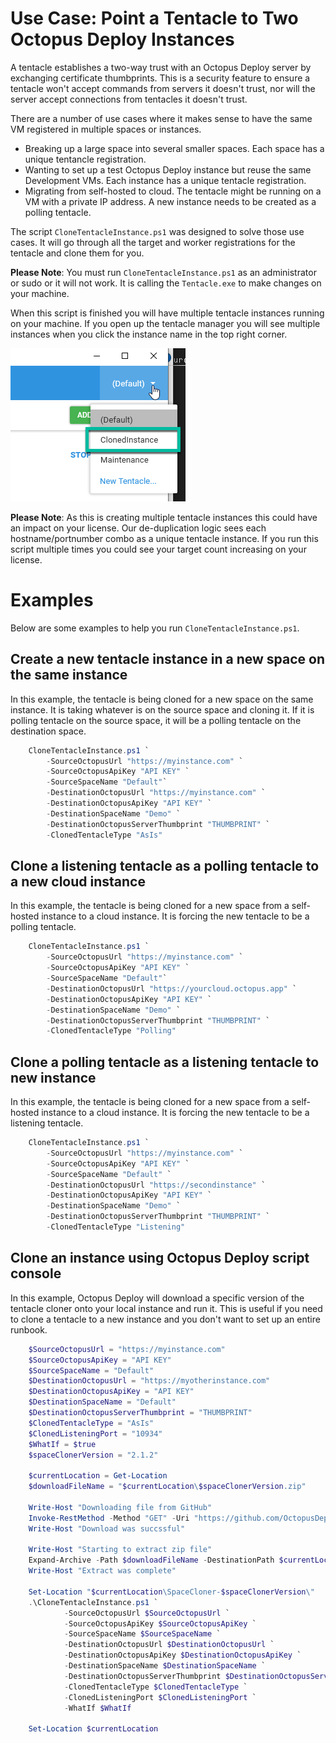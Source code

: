 # Use Case: Point a Tentacle to Two Octopus Deploy Instances
A tentacle establishes a two-way trust with an Octopus Deploy server by exchanging certificate thumbprints.  This is a security feature to ensure a tentacle won't accept commands from servers it doesn't trust, nor will the server accept connections from tentacles it doesn't trust.  

There are a number of use cases where it makes sense to have the same VM registered in multiple spaces or instances.

- Breaking up a large space into several smaller spaces.  Each space has a unique tentancle registration.
- Wanting to set up a test Octopus Deploy instance but reuse the same Development VMs.  Each instance has a unique tentacle registration.
- Migrating from self-hosted to cloud.  The tentacle might be running on a VM with a private IP address.  A new instance needs to be created as a polling tentacle.  

The script `CloneTentacleInstance.ps1` was designed to solve those use cases.  It will go through all the target and worker registrations for the tentacle and clone them for you.

**Please Note**: You must run `CloneTentacleInstance.ps1` as an administrator or sudo or it will not work.  It is calling the `Tentacle.exe` to make changes on your machine.

When this script is finished you will have multiple tentacle instances running on your machine.  If you open up the tentacle manager you will see multiple instances when you click the instance name in the top right corner.

![](../img/multi-tentacle-instances.png)

**Please Note**: As this is creating multiple tentacle instances this could have an impact on your license.  Our de-duplication logic sees each hostname/portnumber combo as a unique tentacle instance.  If you run this script multiple times you could see your target count increasing on your license. 

# Examples

Below are some examples to help you run `CloneTentacleInstance.ps1`.

## Create a new tentacle instance in a new space on the same instance

In this example, the tentacle is being cloned for a new space on the same instance.  It is taking whatever is on the source space and cloning it.  If it is polling tentacle on the source space, it will be a polling tentacle on the destination space.

```PowerShell
    CloneTentacleInstance.ps1 `
        -SourceOctopusUrl "https://myinstance.com" `
        -SourceOctopusApiKey "API KEY" `
        -SourceSpaceName "Default"`
        -DestinationOctopusUrl "https://myinstance.com" `
        -DestinationOctopusApiKey "API KEY" `
        -DestinationSpaceName "Demo" `
        -DestinationOctopusServerThumbprint "THUMBPRINT" `
        -ClonedTentacleType "AsIs"
```

## Clone a listening tentacle as a polling tentacle to a new cloud instance

In this example, the tentacle is being cloned for a new space from a self-hosted instance to a cloud instance.  It is forcing the new tentacle to be a polling tentacle.

```PowerShell
    CloneTentacleInstance.ps1 `
        -SourceOctopusUrl "https://myinstance.com" `
        -SourceOctopusApiKey "API KEY" `
        -SourceSpaceName "Default"`
        -DestinationOctopusUrl "https://yourcloud.octopus.app" `
        -DestinationOctopusApiKey "API KEY" `
        -DestinationSpaceName "Demo" `
        -DestinationOctopusServerThumbprint "THUMBPRINT" `
        -ClonedTentacleType "Polling"
```


## Clone a polling tentacle as a listening tentacle to new instance

In this example, the tentacle is being cloned for a new space from a self-hosted instance to a cloud instance.  It is forcing the new tentacle to be a listening tentacle.

```PowerShell
    CloneTentacleInstance.ps1 `
        -SourceOctopusUrl "https://myinstance.com" `
        -SourceOctopusApiKey "API KEY" `
        -SourceSpaceName "Default" `
        -DestinationOctopusUrl "https://secondinstance" `
        -DestinationOctopusApiKey "API KEY" `
        -DestinationSpaceName "Demo" `
        -DestinationOctopusServerThumbprint "THUMBPRINT" `
        -ClonedTentacleType "Listening"
```

## Clone an instance using Octopus Deploy script console

In this example, Octopus Deploy will download a specific version of the tentacle cloner onto your local instance and run it.  This is useful if you need to clone a tentacle to a new instance and you don't want to set up an entire runbook.

```PowerShell
    $SourceOctopusUrl = "https://myinstance.com" 
    $SourceOctopusApiKey = "API KEY" 
    $SourceSpaceName = "Default"
    $DestinationOctopusUrl = "https://myotherinstance.com" 
    $DestinationOctopusApiKey = "API KEY" 
    $DestinationSpaceName = "Default" 
    $DestinationOctopusServerThumbprint = "THUMBPRINT"
    $ClonedTentacleType = "AsIs"
    $ClonedListeningPort = "10934"
    $WhatIf = $true
    $spaceClonerVersion = "2.1.2"

    $currentLocation = Get-Location
    $downloadFileName = "$currentLocation\$spaceClonerVersion.zip"

    Write-Host "Downloading file from GitHub"
    Invoke-RestMethod -Method "GET" -Uri "https://github.com/OctopusDeployLabs/SpaceCloner/archive/refs/tags/v$spaceClonerVersion.zip" -OutFile $downloadFileName -TimeoutSec 60
    Write-Host "Download was succssful"

    Write-Host "Starting to extract zip file"
    Expand-Archive -Path $downloadFileName -DestinationPath $currentLocation
    Write-Host "Extract was complete"

    Set-Location "$currentLocation\SpaceCloner-$spaceClonerVersion\"
    .\CloneTentacleInstance.ps1 `
            -SourceOctopusUrl $SourceOctopusUrl `
            -SourceOctopusApiKey $SourceOctopusApiKey `
            -SourceSpaceName $SourceSpaceName `
            -DestinationOctopusUrl $DestinationOctopusUrl `
            -DestinationOctopusApiKey $DestinationOctopusApiKey `
            -DestinationSpaceName $DestinationSpaceName `
            -DestinationOctopusServerThumbprint $DestinationOctopusServerThumbprint `
            -ClonedTentacleType $ClonedTentacleType `
            -ClonedListeningPort $ClonedListeningPort `
            -WhatIf $WhatIf

    Set-Location $currentLocation
```